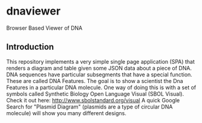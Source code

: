 # dnaviewer
Browser Based Viewer of DNA

## Introduction
This repository implements a very simple single page application (SPA) that renders a diagram
and table given some JSON data about a piece of DNA. DNA sequences have particular subsegments that have a special
function. These are called DNA Features. The goal is to show a scientist the Dna Features in a particular DNA
molecule. One way of doing this is with a set of symbols called Synthetic Biology Open Language Visual (SBOL Visual).
Check it out here: http://www.sbolstandard.org/visual
A quick Google Search for "Plasmid Diagram" (plasmids are a type of circular DNA molecule) will show you many different
designs.






